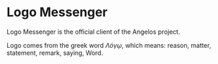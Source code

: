 # Logo Messenger
Logo Messenger is the official client of the Angelos project.

Logo comes from the greek word *Λόγῳ*, which means: reason, matter, statement, remark, saying, Word.
